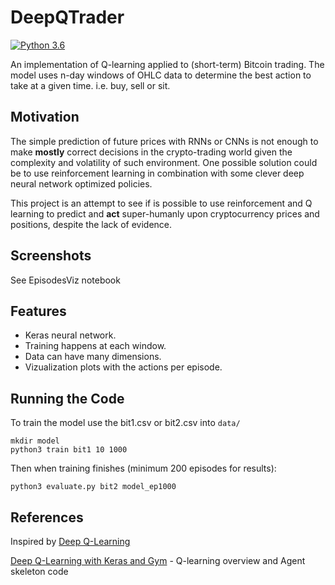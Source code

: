 # DeepQTrader

[![Python 3.6](https://img.shields.io/badge/python-3.6-blue.svg)](https://www.python.org/downloads/release/python-360/)

An implementation of Q-learning applied to (short-term) Bitcoin trading. The model uses n-day windows of OHLC data to determine the best action to take at a given time. i.e. buy, sell or sit.

## Motivation
The simple prediction of future prices with RNNs or CNNs is not enough to make **mostly** correct decisions in the crypto-trading world given the complexity and volatility of such environment. One possible solution could be to use reinforcement learning in combination with some clever deep neural network optimized policies.

This project is an attempt to see if is possible to use reinforcement and Q learning to predict and **act** super-humanly upon   cryptocurrency prices and positions, despite the lack of evidence.

## Screenshots

See EpisodesViz notebook

## Features
- Keras neural network.
- Training happens at each window.
- Data can have many dimensions.
- Vizualization plots with the actions per episode. 

## Running the Code

To train the model use the bit1.csv or bit2.csv into `data/`
```
mkdir model
python3 train bit1 10 1000
```

Then when training finishes (minimum 200 episodes for results):
```
python3 evaluate.py bit2 model_ep1000
```

## References
Inspired by [Deep Q-Learning](https://github.com/edwardhdlu/q-trader)

[Deep Q-Learning with Keras and Gym](https://keon.io/deep-q-learning/) - Q-learning overview and Agent skeleton code
